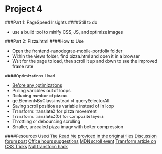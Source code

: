 # Project 4
###Part 1: PageSpeed Insights
####Still to do
- use a build tool to minify CSS, JS, and optimize images

###Part 2: Pizza.html
####How to Use
- Open the frontend-nanodegree-mobile-portfolio folder  
- Within the views folder, find pizza.html and open it in a browser
- Wait for the page to load, then scroll it up and down to see the improved frame rate

####Optimizations Used

  - [Before any optimizations](_optimization_results/pizza_00_original.png)
  - Pulling variables out of loops
  - Reducing number of pizzas
  - getElementsByClass instead of querySelectorAll
  - Saving scroll position as variable instead of in loop
  - Transform: translateX for pizza movement
  - Transform: translateZ(0) for composite layers
  - Throttling or debouncing scrolling
  - Smaller, unscaled pizza image with better compression


####Resources Used
[The Read Me provided in the original files](https://github.com/udacity/frontend-nanodegree-mobile-portfolio)
[Discussion forum post](https://discussions.udacity.com/t/stuck-with-painting-and-composition-optimizations/19427/7)
[Office hours suggestions](https://github.com/udacity/fend-office-hours/tree/master/Web%20Optimization/Effective%20Optimizations%20for%2060%20FPS)
[MDN scroll event](https://developer.mozilla.org/en-US/docs/Web/Events/scroll)
[Transform article on CSS Tricks](https://css-tricks.com/almanac/properties/t/transform/)
[Null transform hack](http://addyosmani.com/blog/be-careful-when-using-null-transform-hacks-to-force-gpu-acceleration/)